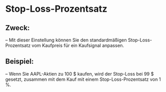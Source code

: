 # **Stop-Loss-Prozentsatz**

## Zweck:

– Mit dieser Einstellung können Sie den standardmäßigen Stop-Loss-Prozentsatz vom Kaufpreis für ein Kaufsignal anpassen.

## Beispiel:

– Wenn Sie AAPL-Aktien zu 100 $ kaufen, wird der Stop-Loss bei 99 $ gesetzt, zusammen mit dem Kauf mit einem Stop-Loss-Prozentsatz von 1 %.
